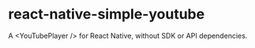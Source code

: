 # react-native-simple-youtube
A &lt;YouTubePlayer /> for React Native, without SDK or API dependencies.
